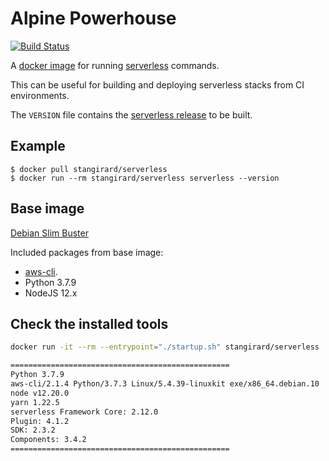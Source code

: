 # Alpine Powerhouse #

[![Build Status](https://gitlab.com/StanGirard/Serverless-Docker/badges/main/pipeline.svg)](https://gitlab.com/StanGirard/Serverless-Docker/)

A [docker image](https://hub.docker.com/r/stangirard/serverless) for running [serverless](https://serverless.com) commands.

This can be useful for building and deploying serverless stacks from CI environments.

The `VERSION` file contains the [serverless release](https://github.com/serverless/serverless/releases) to be built.

## Example ##

```
$ docker pull stangirard/serverless
$ docker run --rm stangirard/serverless serverless --version
```

## Base image ##

[Debian Slim Buster](https://hub.docker.com/_/debian)

Included packages from base image:

- [aws-cli](https://github.com/aws/aws-cli).
- Python 3.7.9
- NodeJS 12.x

## Check the installed tools

```bash
docker run -it --rm --entrypoint="./startup.sh" stangirard/serverless

=================================================
Python 3.7.9
aws-cli/2.1.4 Python/3.7.3 Linux/5.4.39-linuxkit exe/x86_64.debian.10
node v12.20.0
yarn 1.22.5
serverless Framework Core: 2.12.0
Plugin: 4.1.2
SDK: 2.3.2
Components: 3.4.2
=================================================
```
